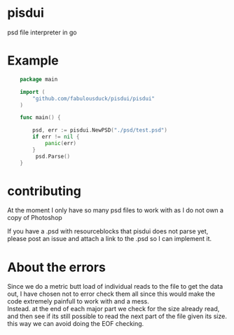# pisdui
psd file interpreter in go

# Example

```go
    package main

    import (
        "github.com/fabulousduck/pisdui/pisdui"
    )

    func main() {

        psd, err := pisdui.NewPSD("./psd/test.psd")
        if err != nil {
            panic(err)
        }
         psd.Parse()
    }

```

# contributing

At the moment I only have so many psd files to work with as I do not own a copy of Photoshop

If you have a .psd with resourceblocks that pisdui does not parse yet, please post an issue and attach a
link to the .psd so I can implement it.

# About the errors
Since we do a metric butt load of individual reads to the file to get the data out, I have chosen not to error check them all since this would make the code extremely
painfull to work with and a mess.<br> Instead. at the end of each major part we check for the size already read, and then see if its still possible to read the next part
of the file given its size. this way we can avoid doing the EOF checking.